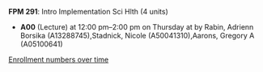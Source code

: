 **FPM 291**: Intro Implementation Sci Hlth (4 units)

- **A00** (Lecture) at 12:00 pm–2:00 pm on Thursday at   by Rabin, Adrienn Borsika (A13288745),Stadnick, Nicole (A50041310),Aarons, Gregory A (A05100641)

[Enrollment numbers over time](./FPM291.tsv)
